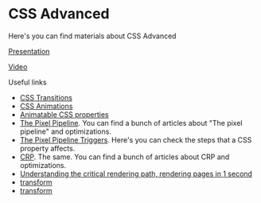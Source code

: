 # СSS Advanced

Here's you can find materials about СSS Advanced


[Presentation](https://docs.google.com/presentation/d/1GQSNX64NsClM0MtzamZqwaEKhflZEpaPTMo3-U2KteU/edit?usp=sharing)

[Video](https://drive.google.com/file/d/12Y09wH3dFYdCK7OulOLdgB7njZFE1IIQ/view)


Useful links
* [CSS Transitions](https://www.w3schools.com/css/css3_transitions.asp)
* [CSS Animations](https://www.w3schools.com/css/css3_animations.asp)
* [Animatable CSS properties](https://developer.mozilla.org/en-US/docs/Web/CSS/CSS_animated_properties)
* [The Pixel Pipeline](https://developers.google.com/web/fundamentals/performance/rendering). You can find a bunch of articles about "The pixel pipeline" and optimizations.
* [The Pixel Pipeline Triggers](https://csstriggers.com). Here's you can check the steps that a CSS property affects.
* [CRP](https://developers.google.com/web/fundamentals/performance/critical-rendering-path). The same. You can find a bunch of articles about CRP and optimizations.
* [Understanding the critical rendering path, rendering pages in 1 second](https://medium.com/@luisvieira_gmr/understanding-the-critical-rendering-path-rendering-pages-in-1-second-735c6e45b47a)
* [transform](https://css-tricks.com/almanac/properties/t/transform/)
* [transform](https://css-tricks.com/almanac/properties/t/transform/)
